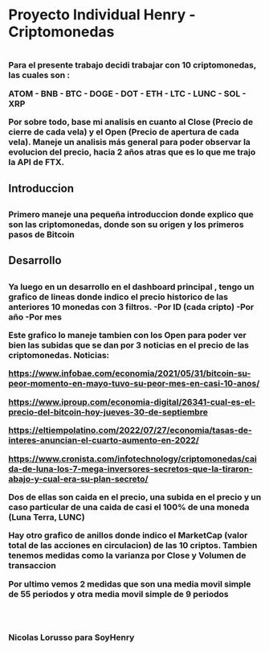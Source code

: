 <h1> Proyecto Individual Henry - Criptomonedas <h1>

<h3>
Para el presente trabajo decidi trabajar con 10 criptomonedas, las cuales son :

ATOM - BNB - BTC - DOGE - DOT - ETH - LTC - LUNC - SOL - XRP

Por sobre todo, base mi analisis en cuanto al Close (Precio de cierre de cada vela) y el Open (Precio de apertura de cada vela). Maneje un analisis más general para poder observar la evolucion del precio, hacia 2 años atras que es lo que me trajo la API de FTX. 
<h3>

<h2> Introduccion <h2>

<h3>
Primero maneje una pequeña introduccion donde explico que son las criptomonedas, donde son su origen y los primeros pasos de Bitcoin
<h3>

<h2> Desarrollo <h2>

<h3>
Ya luego en un desarrollo en el dashboard principal , tengo un grafico de lineas donde indico el precio historico de las anteriores 10 monedas con 3 filtros.
-Por ID (cada cripto)
-Por año
-Por mes

Este grafico lo maneje tambien con los Open para poder ver bien las subidas que se dan por 3 noticias en el precio de las criptomonedas. 
Noticias:

https://www.infobae.com/economia/2021/05/31/bitcoin-su-peor-momento-en-mayo-tuvo-su-peor-mes-en-casi-10-anos/

https://www.iproup.com/economia-digital/26341-cual-es-el-precio-del-bitcoin-hoy-jueves-30-de-septiembre

https://eltiempolatino.com/2022/07/27/economia/tasas-de-interes-anuncian-el-cuarto-aumento-en-2022/

https://www.cronista.com/infotechnology/criptomonedas/caida-de-luna-los-7-mega-inversores-secretos-que-la-tiraron-abajo-y-cual-era-su-plan-secreto/


Dos de ellas son caida en el precio, una subida en el precio y un caso particular de una caida de casi el 100% de una moneda (Luna Terra, LUNC)


Hay otro grafico de anillos donde indico el MarketCap (valor total de las acciones en circulacion) de las 10 criptos.
Tambien tenemos medidas como la varianza por Close y Volumen de transaccion

Por ultimo vemos 2 medidas que son una media movil simple de 55 periodos y otra media movil simple de 9 periodos
<h3>

<br>

<h3> Nicolas Lorusso para SoyHenry <h3>